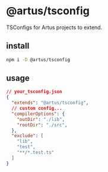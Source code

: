 # @artus/tsconfig

TSConfigs for Artus projects to extend.

## install

```bash
npm i -D @artus/tsconfig
```

## usage

```json
// your_tsconfig.json
{
  "extends": "@artus/tsconfig",
  // custom config...
  "compilerOptions": {
    "outDir": "./lib",
    "rootDir": "./src",
  },
  "exclude": [
    "lib",
    "test",
    "**/*.test.ts"
  ]
}
```